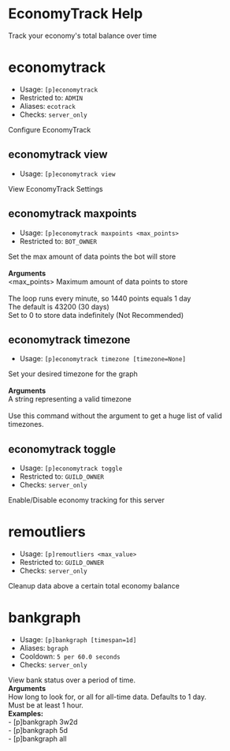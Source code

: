 # EconomyTrack Help

Track your economy's total balance over time

# economytrack
 - Usage: `[p]economytrack `
 - Restricted to: `ADMIN`
 - Aliases: `ecotrack`
 - Checks: `server_only`

Configure EconomyTrack

## economytrack view
 - Usage: `[p]economytrack view `

View EconomyTrack Settings

## economytrack maxpoints
 - Usage: `[p]economytrack maxpoints <max_points> `
 - Restricted to: `BOT_OWNER`

Set the max amount of data points the bot will store<br/><br/>**Arguments**<br/><max_points> Maximum amount of data points to store<br/><br/>The loop runs every minute, so 1440 points equals 1 day<br/>The default is 43200 (30 days)<br/>Set to 0 to store data indefinitely (Not Recommended)

## economytrack timezone
 - Usage: `[p]economytrack timezone [timezone=None] `

Set your desired timezone for the graph<br/><br/>**Arguments**<br/><timezone> A string representing a valid timezone<br/><br/>Use this command without the argument to get a huge list of valid timezones.

## economytrack toggle
 - Usage: `[p]economytrack toggle `
 - Restricted to: `GUILD_OWNER`
 - Checks: `server_only`

Enable/Disable economy tracking for this server

# remoutliers
 - Usage: `[p]remoutliers <max_value> `
 - Restricted to: `GUILD_OWNER`
 - Checks: `server_only`

Cleanup data above a certain total economy balance

# bankgraph
 - Usage: `[p]bankgraph [timespan=1d] `
 - Aliases: `bgraph`
 - Cooldown: `5 per 60.0 seconds`
 - Checks: `server_only`

View bank status over a period of time.<br/>**Arguments**<br/><timespan> How long to look for, or all for all-time data. Defaults to 1 day.<br/>Must be at least 1 hour.<br/>**Examples:**<br/>    - [p]bankgraph 3w2d<br/>    - [p]bankgraph 5d<br/>    - [p]bankgraph all

